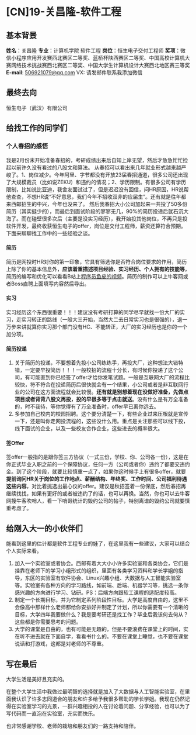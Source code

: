 ﻿# [CN]19-关昌隆-软件工程
## 基本背景
**姓名**：关昌隆
**专业**：计算机学院 软件工程
**岗位**：恒生电子交付工程师
**奖项**：微信小程序应用开发赛西北赛区二等奖、蓝桥杯陕西赛区二等奖、中国高校计算机大赛网络技术挑战赛西北赛区二等奖、中国大学生计算机设计大赛西北地区赛三等奖
**E-mail**: 506921079@qq.com VX: 请发邮件联系我添加微信

## 最终去向
恒生电子（武汉）有限公司

## 给找工作的同学们
### 个人春招的感悟
我是2月份末开始准备春招的，考研成绩出来后自知上岸无望，然后才急急忙忙捡起以前许久没有看过的八股文和算法。
从春招可以看出来几年就业形式越来越严峻了。1、岗位减少。今年阿里、字节都没有开放23届春招通道，很多公司还出现了大规模裁员（比如说ZEKU）和违约的情况；2、学历限制。有很多公司有学历限制，比如说比亚迪，我舍友面试过了，但是迟迟没有回信，问HR原因，HR说帮他查查，不想HR说“不好意思，我们今年不招收双非的应届生”。还有就是往年都来西邮招生的中兴，今年也没来了。
然后我春招大小公司加起来一共投了50多份简历（其实挺少的），而最后到面试阶段的寥寥无几，90%的简历投递后就石沉大海了。而在碰壁很多次后（主要是没实习经历），我开始投其他岗位，不再只是投软件开发，最终收获恒生电子的offer，岗位是交付工程师，薪资还算符合预期。
下面来聊聊找工作中的一些经验之谈。
#### 简历
简历是网投时HR对你的第一印象，它具有筛选你是否符合岗位要求的作用，简历上除了你的基本信息外，**应该着重描述项目经验、实习经历、个人拥有的技能等**，简历的编写和优化可以看看B站上[程序员鱼皮的视频](https://www.bilibili.com/video/BV1wv411A78u/?spm_id_from=333.999.0.0&vd_source=b86161ca707db177af15078d74841c4b)。简历的制作可以上牛客网或者Boss直聘上面填写内容然后导出。
#### 实习
实习经历这个东西很重要！！！建议没有考研打算的同学尽早就找一份大厂的实习，走实习转正的路线（一般大三开始，当然大二去日常实习也是很强的），退一万步来讲就算你实习那个部门没有HC、不能转正，大厂的实习经历也是你的一个加分项。
#### 简历投递
 1. 关于简历的投递，不要想着先投小公司练练手，再投大厂，这种想法大错特错，一定要早投简历！！！一般校招的流程十分长，有时候你投递了这个公司，有可能直到你已经签了offer才给你发笔试题。一般是互联网大厂的流程比较快，符不符合在投递简历后很快就会有一个结果，小公司或者是非互联网行业的公司在这方面流程就会比较慢。**还有就是别想着现在没做好准备，先做点项目或者背背八股文再投，投的早很多等于点击就送**。没有什么是有万全准备的，时不我待，等你觉得有了万全准备时，offer早已离你远去。
 2. 多参加自己校内的校园招聘。这个要分清楚一下，有些企业过来压根就是宣传一下，还是叫你走网投流程的，这些没什么用。重点是关注那些可以线下投，线下面试的企业，以及一些校友合作企业，这些进去的概率很大。
#### 签Offer
签offer一般指的是跟你签三方协议（一式三份，学校、你、公司各一份），这是在你正式毕业入职之前的一个保障协议，任何一方（公司或者你）违约了都要交违约金。到了这个阶段，就要比较慎重一点了，如果你这时候手上有很多offer，就要**提前询问HR关于岗位的工作地点、薪酬结构、年终奖、工作时间、公司福利待遇这些内容**，对比着挑选出最心仪的offer。建议是秋招签着一份保底，然后春招再继续找找，如果有更好的或者被违约了的话，也可以再换。当然，你也可以去牛客网搜牛客吹哨人，看一下哨哥统计的毁约公司的帖子，特别离谱的毁约公司就要慎重考虑了。
## 给刚入大一的小伙伴们
能看到这里的估计都是软件工程专业的娃了，在这里我有一些建议，大家可以结合个人实际来看。
 1. 加入一个实验室或者协会。西邮有着大大小小许多实验室和各类协会，它们是挂靠在老师下的学习小组形式的组织，里面有各类学习资料和学长学姐的指导，东区的实验室有软件协会、Linux兴趣小组、大数据与人工智能实验室等。实验室有各种方向的学习路线，如前端、后端、机器学习等，挑选一条你感兴趣的方向进行学习、钻研。PS：后端方向跟软工课程的适配度较高。
 2. 制定一个长期目标，并为它制定系列阶段性目标。大学是高度自由的，这里不会像高中那样什么老师都给你安排好并制定了计划，所以你需要有一个清晰的目标，大学四年我要做什么？我是要考研还是找工作？毕业后我该何去何从？这些都是你需要思考的问题。
 3. 大学的课堂是自由的，也有可能是无趣的，但是不要浪费在课堂上的时间，实在听不进去就在下面自学，看看书什么的。不要在课堂上睡觉，也不要在课堂说话和打游戏，这都是对老师的不尊重。
## 写在最后
大学生活是美好且充实的。

在整个大学生活中我做过最明智的选择就是加入了大数据与人工智能实验室，在里面我认识了许多志同道合的朋友和许多给予我很多帮助的学长学姐。我现在仍然记得在实验室学习的光景，一群兴趣相投的人在讨论着问题、分享经验，也可以为了写代码而一直泡在实验室，充实而快乐。

也非常感谢学校、老师的栽培和朋友们的一路支持和陪伴。
